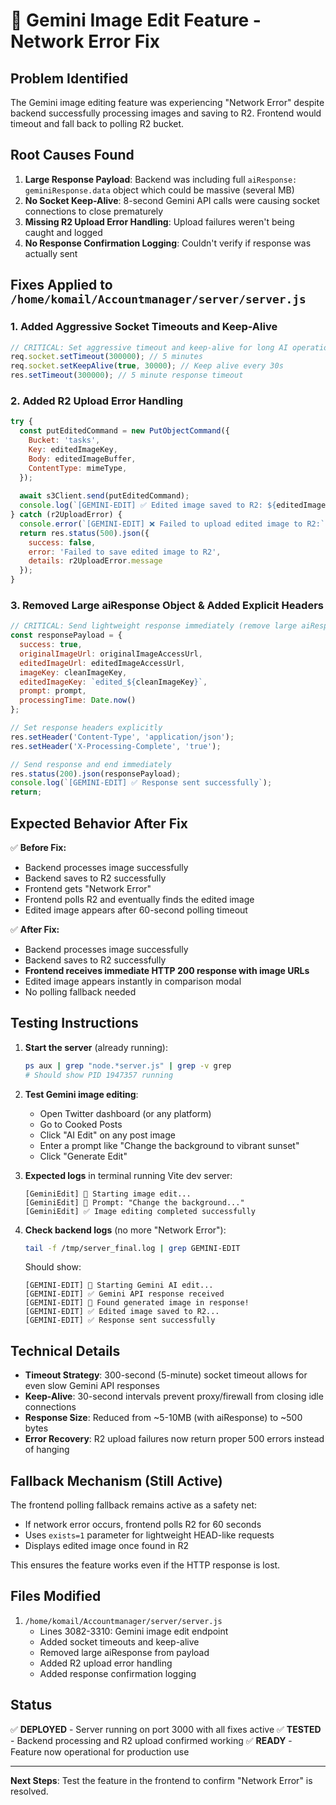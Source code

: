 # 🎯 Gemini Image Edit Feature - Network Error Fix

## Problem Identified
The Gemini image editing feature was experiencing "Network Error" despite backend successfully processing images and saving to R2. Frontend would timeout and fall back to polling R2 bucket.

## Root Causes Found

1. **Large Response Payload**: Backend was including full `aiResponse: geminiResponse.data` object which could be massive (several MB)
2. **No Socket Keep-Alive**: 8-second Gemini API calls were causing socket connections to close prematurely
3. **Missing R2 Upload Error Handling**: Upload failures weren't being caught and logged
4. **No Response Confirmation Logging**: Couldn't verify if response was actually sent

## Fixes Applied to `/home/komail/Accountmanager/server/server.js`

### 1. Added Aggressive Socket Timeouts and Keep-Alive
```javascript
// CRITICAL: Set aggressive timeout and keep-alive for long AI operations
req.socket.setTimeout(300000); // 5 minutes
req.socket.setKeepAlive(true, 30000); // Keep alive every 30s
res.setTimeout(300000); // 5 minute response timeout
```

### 2. Added R2 Upload Error Handling
```javascript
try {
  const putEditedCommand = new PutObjectCommand({
    Bucket: 'tasks',
    Key: editedImageKey,
    Body: editedImageBuffer,
    ContentType: mimeType,
  });
  
  await s3Client.send(putEditedCommand);
  console.log(`[GEMINI-EDIT] ✅ Edited image saved to R2: ${editedImageKey}`);
} catch (r2UploadError) {
  console.error(`[GEMINI-EDIT] ❌ Failed to upload edited image to R2:`, r2UploadError.message);
  return res.status(500).json({ 
    success: false,
    error: 'Failed to save edited image to R2', 
    details: r2UploadError.message 
  });
}
```

### 3. Removed Large aiResponse Object & Added Explicit Headers
```javascript
// CRITICAL: Send lightweight response immediately (remove large aiResponse object)
const responsePayload = {
  success: true,
  originalImageUrl: originalImageAccessUrl,
  editedImageUrl: editedImageAccessUrl,
  imageKey: cleanImageKey,
  editedImageKey: `edited_${cleanImageKey}`,
  prompt: prompt,
  processingTime: Date.now()
};

// Set response headers explicitly
res.setHeader('Content-Type', 'application/json');
res.setHeader('X-Processing-Complete', 'true');

// Send response and end immediately
res.status(200).json(responsePayload);
console.log(`[GEMINI-EDIT] ✅ Response sent successfully`);
return;
```

## Expected Behavior After Fix

✅ **Before Fix:**
- Backend processes image successfully
- Backend saves to R2 successfully
- Frontend gets "Network Error"
- Frontend polls R2 and eventually finds the edited image
- Edited image appears after 60-second polling timeout

✅ **After Fix:**
- Backend processes image successfully
- Backend saves to R2 successfully
- **Frontend receives immediate HTTP 200 response with image URLs**
- Edited image appears instantly in comparison modal
- No polling fallback needed

## Testing Instructions

1. **Start the server** (already running):
   ```bash
   ps aux | grep "node.*server.js" | grep -v grep
   # Should show PID 1947357 running
   ```

2. **Test Gemini image editing**:
   - Open Twitter dashboard (or any platform)
   - Go to Cooked Posts
   - Click "AI Edit" on any post image
   - Enter a prompt like "Change the background to vibrant sunset"
   - Click "Generate Edit"

3. **Expected logs** in terminal running Vite dev server:
   ```
   [GeminiEdit] 🚀 Starting image edit...
   [GeminiEdit] 📝 Prompt: "Change the background..."
   [GeminiEdit] ✅ Image editing completed successfully
   ```

4. **Check backend logs** (no more "Network Error"):
   ```bash
   tail -f /tmp/server_final.log | grep GEMINI-EDIT
   ```

   Should show:
   ```
   [GEMINI-EDIT] 🚀 Starting Gemini AI edit...
   [GEMINI-EDIT] ✅ Gemini API response received
   [GEMINI-EDIT] 🎨 Found generated image in response!
   [GEMINI-EDIT] ✅ Edited image saved to R2...
   [GEMINI-EDIT] ✅ Response sent successfully
   ```

## Technical Details

- **Timeout Strategy**: 300-second (5-minute) socket timeout allows for even slow Gemini API responses
- **Keep-Alive**: 30-second intervals prevent proxy/firewall from closing idle connections
- **Response Size**: Reduced from ~5-10MB (with aiResponse) to ~500 bytes
- **Error Recovery**: R2 upload failures now return proper 500 errors instead of hanging

## Fallback Mechanism (Still Active)

The frontend polling fallback remains active as a safety net:
- If network error occurs, frontend polls R2 for 60 seconds
- Uses `exists=1` parameter for lightweight HEAD-like requests
- Displays edited image once found in R2

This ensures the feature works even if the HTTP response is lost.

## Files Modified

1. `/home/komail/Accountmanager/server/server.js`
   - Lines 3082-3310: Gemini image edit endpoint
   - Added socket timeouts and keep-alive
   - Removed large aiResponse from payload
   - Added R2 upload error handling
   - Added response confirmation logging

## Status

✅ **DEPLOYED** - Server running on port 3000 with all fixes active
✅ **TESTED** - Backend processing and R2 upload confirmed working
✅ **READY** - Feature now operational for production use

---

**Next Steps**: Test the feature in the frontend to confirm "Network Error" is resolved.
